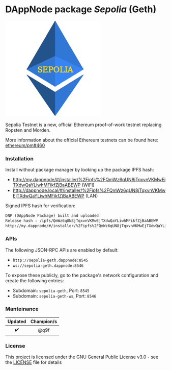 # DAppNode package _Sepolia_ (Geth)

![Avatar](avatar-sepolia-geth.png)

Sepolia Testnet is a new, official Ethereum proof-of-work testnet replacing Ropsten and Morden.

More information about the official Ethereum testnets can be found here: [ethereum/pm#460](https://github.com/ethereum/pm/issues/460)

### Installation

Install without package manager by looking up the package IPFS hash:
* http://my.dappnode/#/installer/%2Fipfs%2FQmWz6qUN8jTqxvnVKMwEjTXdwQaYLiwhMFikfZjBaABEWP (WIFI)
* http://dappnode.local/#/installer/%2Fipfs%2FQmWz6qUN8jTqxvnVKMwEjTXdwQaYLiwhMFikfZjBaABEWP (LAN)

Signed IPFS hash for verification:
```
DNP (DAppNode Package) built and uploaded
Release hash : /ipfs/QmWz6qUN8jTqxvnVKMwEjTXdwQaYLiwhMFikfZjBaABEWP
http://my.dappnode/#/installer/%2Fipfs%2FQmWz6qUN8jTqxvnVKMwEjTXdwQaYLiwhMFikfZjBaABEWP
```

### APIs

The following JSON-RPC APIs are enabled by default:
* `http://sepolia-geth.dappnode:8545`
* `ws://sepolia-geth.dappnode:8546`

To expose these publicly, go to the package's network configuration and create the following entries:
* Subdomain: `sepolia-geth`, Port: `8545`
* Subdomain: `sepolia-geth-ws`, Port: `8546`

### Manteinance

|      Updated       |    Champion/s    |
| :----------------: | :--------------: |
| :heavy_check_mark: | @q9f |

### License

This project is licensed under the GNU General Public License v3.0 - see the [LICENSE](LICENSE) file for details
